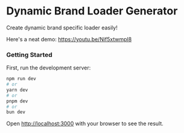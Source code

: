 # Dynamic Brand Loader Generator

Create dynamic brand specific loader easily!

Here's a neat demo: https://youtu.be/Nif5xtwmpl8

### Getting Started

First, run the development server:

```bash
npm run dev
# or
yarn dev
# or
pnpm dev
# or
bun dev
```

Open [http://localhost:3000](http://localhost:3000) with your browser to see the result.
